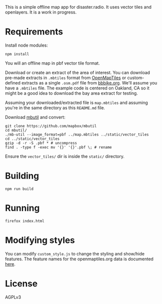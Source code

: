 
This is a simple offline map app for disaster.radio. It uses vector tiles and openlayers. It is a work in progress.

# Requirements

Install node modules:

```
npm install
```

You will an offline map in pbf vector tile format.

Download or create an extract of the area of interest. You can download pre-made extracts in `.mbtiles` format from [OpenMapTiles](https://openmaptiles.com/downloads/planet/) or custom-defined extracts as a single `.osm.pdf` file from [bbbike.org](https://extract.bbbike.org/). We'll assume you have a `.mbtiles` file. The example code is centered on Oakland, CA so it might be a good idea to download the bay area extract for testing.

Assuming your downloaded/extracted file is `map.mbtiles` and assuming you're in the same directory as this `README.md` file.

Download [mbutil](https://github.com/mapbox/mbutil) and convert:

```
git clone https://github.com/mapbox/mbutil
cd mbutil/
./mb-util --image_format=pbf ../map.mbtiles ../static/vector_tiles
cd ../static/vector_tiles
gzip -d -r -S .pbf * # uncompress
find . -type f -exec mv '{}' '{}'.pbf \; # rename
```

Ensure the `vector_tiles/` dir is inside the `static/` directory.

# Building

```
npm run build
```

# Running

```
firefox index.html
```

# Modifying styles

You can modify `custom_style.js` to change the styling and show/hide features. The feature names for the openmaptiles.org data is documented [here](https://openmaptiles.org/schema/).

# License

AGPLv3
